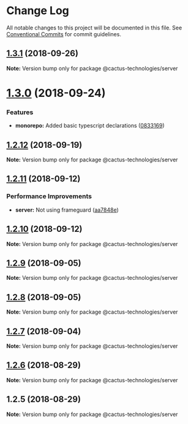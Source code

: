 # Change Log

All notable changes to this project will be documented in this file.
See [Conventional Commits](https://conventionalcommits.org) for commit guidelines.

<a name="1.3.1"></a>

## [1.3.1](https://github.com/CactusTechnologies/cactus-utils/compare/@cactus-technologies/server@1.3.0...@cactus-technologies/server@1.3.1) (2018-09-26)

**Note:** Version bump only for package @cactus-technologies/server

<a name="1.3.0"></a>

# [1.3.0](https://github.com/CactusTechnologies/cactus-utils/compare/@cactus-technologies/server@1.2.12...@cactus-technologies/server@1.3.0) (2018-09-24)

### Features

-   **monorepo:** Added basic typescript declarations ([0833169](https://github.com/CactusTechnologies/cactus-utils/commit/0833169))

<a name="1.2.12"></a>

## [1.2.12](https://github.com/CactusTechnologies/cactus-utils/compare/@cactus-technologies/server@1.2.11...@cactus-technologies/server@1.2.12) (2018-09-19)

**Note:** Version bump only for package @cactus-technologies/server

<a name="1.2.11"></a>

## [1.2.11](https://github.com/CactusTechnologies/cactus-utils/compare/@cactus-technologies/server@1.2.10...@cactus-technologies/server@1.2.11) (2018-09-12)

### Performance Improvements

-   **server:** Not using frameguard ([aa7848e](https://github.com/CactusTechnologies/cactus-utils/commit/aa7848e))

<a name="1.2.10"></a>

## [1.2.10](https://github.com/CactusTechnologies/cactus-utils/compare/@cactus-technologies/server@1.2.9...@cactus-technologies/server@1.2.10) (2018-09-12)

**Note:** Version bump only for package @cactus-technologies/server

<a name="1.2.9"></a>

## [1.2.9](https://github.com/CactusTechnologies/cactus-utils/compare/@cactus-technologies/server@1.2.8...@cactus-technologies/server@1.2.9) (2018-09-05)

**Note:** Version bump only for package @cactus-technologies/server

<a name="1.2.8"></a>

## [1.2.8](https://github.com/CactusTechnologies/cactus-utils/compare/@cactus-technologies/server@1.2.7...@cactus-technologies/server@1.2.8) (2018-09-05)

**Note:** Version bump only for package @cactus-technologies/server

<a name="1.2.7"></a>

## [1.2.7](https://github.com/CactusTechnologies/cactus-utils/compare/@cactus-technologies/server@1.2.6...@cactus-technologies/server@1.2.7) (2018-09-04)

**Note:** Version bump only for package @cactus-technologies/server

<a name="1.2.6"></a>

## [1.2.6](https://github.com/CactusTechnologies/cactus-utils/compare/@cactus-technologies/server@1.2.5...@cactus-technologies/server@1.2.6) (2018-08-29)

**Note:** Version bump only for package @cactus-technologies/server

<a name="1.2.5"></a>

## 1.2.5 (2018-08-29)

**Note:** Version bump only for package @cactus-technologies/server
